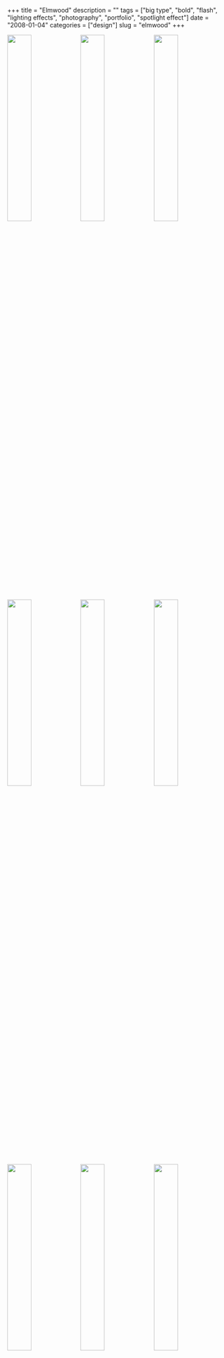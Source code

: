 +++
title = "Elmwood"
description = ""
tags = ["big type", "bold", "flash", "lighting effects", "photography", "portfolio", "spotlight effect"]
date = "2008-01-04"
categories = ["design"]
slug = "elmwood"
+++


<div id="screens-thumbs" class="clearfix mt1-5">
<a href="/media/design/elmwood-1.jpg" class="group" rel="group"><img src="/media/design/elmwood-1.png" alt="" class="thumb" style="width: 33%; max-width: 33%;padding: 0 1px 1px 0" /></a><a href="/media/design/elmwood-2.jpg" class="group" rel="group"><img src="/media/design/elmwood-2.png" alt="" class="thumb" style="width: 33%; max-width: 33%;padding: 0 1px 1px 0" /></a><a href="/media/design/elmwood-3.jpg" class="group" rel="group"><img src="/media/design/elmwood-3.png" alt="" class="thumb" style="width: 33%; max-width: 33%;padding: 0 1px 1px 0" /></a><a href="/media/design/elmwood-4.jpg" class="group" rel="group"><img src="/media/design/elmwood-4.png" alt="" class="thumb" style="width: 33%; max-width: 33%;padding: 0 1px 1px 0" /></a><a href="/media/design/elmwood-5.jpg" class="group" rel="group"><img src="/media/design/elmwood-5.png" alt="" class="thumb" style="width: 33%; max-width: 33%;padding: 0 1px 1px 0" /></a><a href="/media/design/elmwood-6.jpg" class="group" rel="group"><img src="/media/design/elmwood-6.png" alt="" class="thumb" style="width: 33%; max-width: 33%;padding: 0 1px 1px 0" /></a><a href="/media/design/elmwood-7.jpg" class="group" rel="group"><img src="/media/design/elmwood-7.png" alt="" class="thumb" style="width: 33%; max-width: 33%;padding: 0 1px 1px 0" /></a><a href="/media/design/elmwood-8.jpg" class="group" rel="group"><img src="/media/design/elmwood-8.png" alt="" class="thumb" style="width: 33%; max-width: 33%;padding: 0 1px 1px 0" /></a><a href="/media/design/elmwood-9.jpg" class="group" rel="group"><img src="/media/design/elmwood-9.png" alt="" class="thumb" style="width: 33%; max-width: 33%;padding: 0 1px 1px 0" /></a>
</div>   
<p>UK agency Elmwood employs large photos and type on an atmospheric backdrop that gives a bold, modern elegance to their message, "We create brands with authentic attitude."</p>
<p><a href="http://elmwood.co.uk/">http://elmwood.co.uk</a></p>  
